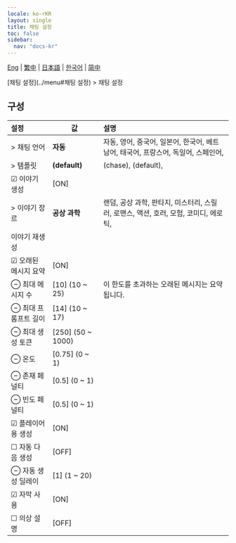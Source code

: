 ```yaml
---
locale: ko-rKR
layout: single
title: 채팅 설정
toc: false
sidebar:
  nav: "docs-kr"
---
```

[Eng](/dancexr/menu/2025.5/chat/chat_settings) | [繁中](/tw/dancexr/menu/2025.5/chat/chat_settings) | [日本語](/jp/dancexr/menu/2025.5/chat/chat_settings) | [한국어](/kr/dancexr/menu/2025.5/chat/chat_settings) | [简中](/zh/dancexr/menu/2025.5/chat/chat_settings)

[채팅 설정](../menu#채팅 설정) > 채팅 설정

## 구성

| 설정 | 값 | 설명 |
| :--- | --- | :--- |
| > 채팅 언어 | **자동** | 자동, 영어, 중국어, 일본어, 한국어, 베트남어, 태국어, 프랑스어, 독일어, 스페인어,  |
| > 템플릿 | **(default)** | (chase), (default),  |
| ☑ 이야기 생성 | [ON] | 
| > 이야기 장르 | **공상 과학** | 랜덤, 공상 과학, 판타지, 미스터리, 스릴러, 로맨스, 액션, 호러, 모험, 코미디, 에로틱,  |
|  이야기 재생성 || 
| ☑ 오래된 메시지 요약 | [ON] | 
| ⊖ 최대 메시지 수 | [10] (10 ~ 25) | 이 한도를 초과하는 오래된 메시지는 요약됩니다.
| ⊖ 최대 프롬프트 길이 | [14] (10 ~ 17) | 
| ⊖ 최대 생성 토큰 | [250] (50 ~ 1000) | 
| ⊖ 온도 | [0.75] (0 ~ 1) | 
| ⊖ 존재 페널티 | [0.5] (0 ~ 1) | 
| ⊖ 빈도 페널티 | [0.5] (0 ~ 1) | 
| ☑ 플레이어용 생성 | [ON] | 
| ☐ 자동 다음 생성 | [OFF] | 
| ⊖ 자동 생성 딜레이 | [1] (1 ~ 20) | 
| ☑ 자막 사용 | [ON] | 
| ☐ 의상 설명 | [OFF] | 

